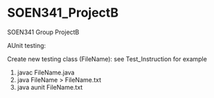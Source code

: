# SOEN341_ProjectB
SOEN341 Group ProjectB


AUnit testing:

  Create new testing class (FileName): see Test_Instruction for example
  1. javac FileName.java
  2. java FileName > FileName.txt
  3. java aunit FileName.txt
  
  
